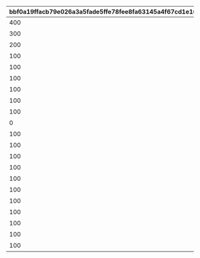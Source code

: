|bbf0a19ffacb79e026a3a5fade5ffe78fee8fa63145a4f67cd1e168ad5bd1d85|650651b8b58613f4cdaac2ab287d354f9ed37bbb1fc13aaf9ebc1c2f3cefb6b2|dd38930d90cc50863c776a6272526f2c5613862b1c114911fc54cbbdbf3443a5|e6c1ffdba2912e2ad20c91c3e21fd3d7d9642856507aaadb847a8cc3ceafaff0|0f5e19c4197940dce7444c3f97195ed3d4945cba36f306615f1a2cd39becb328|991d21fcf394e3ffed38f77b19e53bfb8a42b2c30108c9c0b7d1bfa22440c1f9|e07488c3d82c3f5bcf0e6d9afea62ed96fc26a7e48fa17f77e7cbbd30c422bd3|66420af8daead462145d5f3bc16eeacddd76ca698cd1b7e5e4a2962da0b83ada|bc3e5c80a546ff0c82f622d4f3c94164a442590d37ef6095b2ae2003291658e1|3f18b41f163b4b624830e87be818f286451a9929eb56dfb4f63519c74c408bab|cc67bba29af908e6bda488afa43b7db3add1a1277eda224f250b93726b1ce05f|6ba447d63ff0b30e23cd28fa63ddc35af631c82f4c91b38fe10e2d6f4a299356|f9aa2f250e5210d34c9392ed4f63390756a2385a1bd729f3308947777f70905a|392bb9e72059ef394d6177c1e8ed44074edc574abf65b4dfb2da84825454577d|056b108681ba389da45fcb550bf5290466443668a8d738101ef04e5e3e2b41a3|
| --- | --- | --- | --- | --- | --- | --- | --- | --- | --- | --- | --- | --- | --- | --- |
|400|195|400|501010001|1|4003002|11002012|雲海の山脈|45|10|雲をつらぬく山脈|31001|4003001|200010|0|
|300|-110|300|501010002|1|4003004|11005013|密林の大樹|30|10|深い森の奥に存在する1本の大樹|31002|4003003|200020|0|
|200|-570|200|501010003|1|4003006|11007014|断崖の遺跡|-190|10|断崖絶壁で発見された遺跡|31003|4003005|200030|0|
|100|750|100|501010004|1|4003008|11011017|蒼海の孤塔|-30|10|大海原にそびえる謎の巨塔|31004|4003007|200040|0|
|100|465|100|501010005|1|4003010|11014014|毒瘴の闇稜|20|10|瘴気渦巻く常闇の孤峰|31005|4003009|200050|0|
|100|360|100|501010006|1|4003012|11026014|緑竜の骸嶺|90|10|厳峰に佇む竜の寝床|31006|4003011|200060|0|
|100|130|100|501010007|1|4003014|11035014|天上の浮城|90|10|天空の番人が静かに眠る聖城|31007|4003013|200070|0|
|100|-50|100|501010008|1|4003018|11047014|砂瀑の底都|120|10|砂の大瀑布が落ちゆく果ての都|31008|4003017|200080|0|
|100|-360|100|501010009|1|4003020|11057014|紺碧の王砦|70|10|紺碧の底に君臨する海王の城砦|31009|4003019|200090|0|
|0|0|100|501010010|1|4003022|11062014|四彩の霊峰|0|10|四季彩りし霊狐の仙境|31010|4003021|0|0|
|100|0|100|0|1|4003016|0|スペシャルダンジョン|0|10|期間限定ダンジョンの踏破に挑戦|32001|4003015|0|31006|
|100|0|100|0|1|0|0|スペシャルダンジョン|0|10|期間限定ダンジョンの踏破に挑戦|32002|0|0|31006|
|100|0|100|0|1|0|0|スペシャルダンジョン|0|10|期間限定ダンジョンの踏破に挑戦|32003|0|0|31006|
|100|0|100|0|1|0|0|スペシャルダンジョン|0|10|期間限定ダンジョンの踏破に挑戦|32004|0|0|31006|
|100|0|100|0|1|0|0|スペシャルダンジョン|0|10|期間限定ダンジョンの踏破に挑戦|32005|0|0|31006|
|100|0|100|0|1|0|0|スペシャルダンジョン|0|10|期間限定ダンジョンの踏破に挑戦|32006|0|0|31006|
|100|0|100|0|1|0|0|スペシャルダンジョン|0|10|期間限定ダンジョンの踏破に挑戦|32007|0|0|31006|
|100|0|100|0|1|0|0|スペシャルダンジョン|0|10|期間限定ダンジョンの踏破に挑戦|32008|0|0|31006|
|100|0|100|0|1|0|0|スペシャルダンジョン|0|10|期間限定ダンジョンの踏破に挑戦|32009|0|0|31006|
|100|0|100|0|1|0|0|スペシャルダンジョン|0|10|期間限定ダンジョンの踏破に挑戦|32010|0|0|31006|
|100|0|100|0|1|0|0|スペシャルダンジョン|0|10|期間限定ダンジョンの踏破に挑戦|32011|0|0|31006|